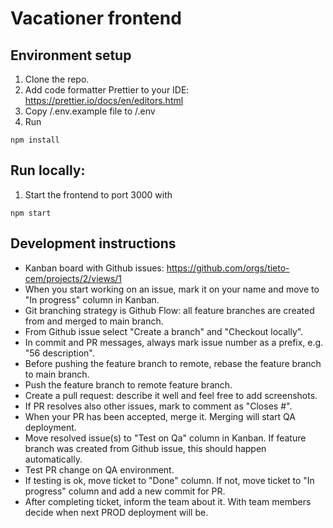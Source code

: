 # Vacationer frontend

## Environment setup
1. Clone the repo.
2. Add code formatter Prettier to your IDE: https://prettier.io/docs/en/editors.html
3. Copy /.env.example file to /.env 
4. Run
```
npm install
```

## Run locally:
1. Start the frontend to port 3000 with
```
npm start
```

## Development instructions
* Kanban board with Github issues: https://github.com/orgs/tieto-cem/projects/2/views/1
* When you start working on an issue, mark it on your name and move to "In progress" column in Kanban.
* Git branching strategy is Github Flow: all feature branches are created from and merged to main branch.
* From Github issue select "Create a branch" and "Checkout locally".
* In commit and PR messages, always mark issue number as a prefix, e.g. "56 description".
* Before pushing the feature branch to remote, rebase the feature branch to main branch.
* Push the feature branch to remote feature branch.
* Create a pull request: describe it well and feel free to add screenshots.
* If PR resolves also other issues, mark to comment as "Closes #<issue number>".
* When your PR has been accepted, merge it. Merging will start QA deployment.
* Move resolved issue(s) to "Test on Qa" column in Kanban. If feature branch was created from Github issue, this should happen automatically.
* Test PR change on QA environment.
* If testing is ok, move ticket to "Done" column. If not, move ticket to "In progress" column and add a new commit for PR.
* After completing ticket, inform the team about it. With team members decide when next PROD deployment will be.